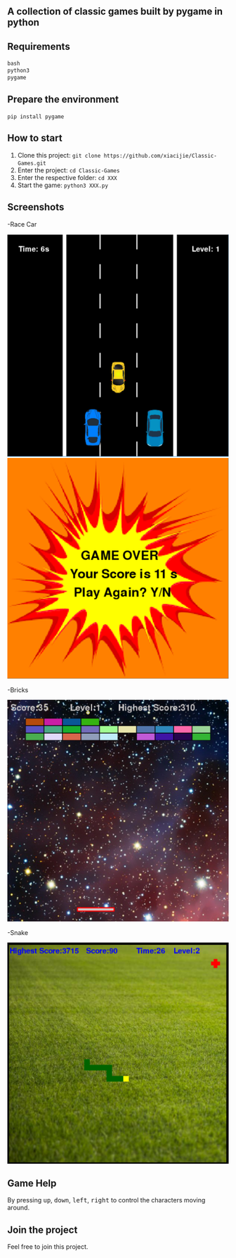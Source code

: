 A collection of classic games built by pygame in python
---------------------------------------------


Requirements
------------
```
bash
python3
pygame
```

Prepare the environment
-----------------------
`pip install pygame`

How to start
------------
1. Clone this project: `git clone https://github.com/xiacijie/Classic-Games.git`
2. Enter the project: `cd Classic-Games`
3. Enter the respective folder: `cd XXX`
4. Start the game: `python3 XXX.py`

Screenshots
-----------
-Race Car

![alt text](./resource/car1.png)
![alt text](./resource/car2.png)

-Bricks

![alt text](./resource/brick1.png)

-Snake

![alt text](./resource/snake1.png)

Game Help
---------
By pressing <kbd>up</kbd>, <kbd>down</kbd>, <kbd>left</kbd>, <kbd>right</kbd> to control the characters moving around.

Join the project
----------------
Feel free to join this project.
